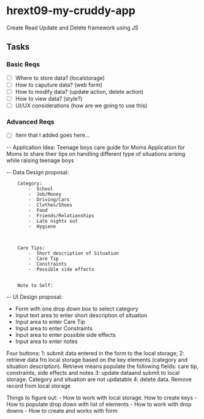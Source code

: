 # hrext09-my-cruddy-app
Create Read Update and Delete framework using JS

 ## Tasks

 ### Basic Reqs
- [ ] Where to store data? (localstorage)
- [ ] How to caputure data? (web form)
- [ ] How to modify data? (update action, delete action)
- [ ] How to view data? (style?)
- [ ] UI/UX considerations (how are we going to use this)

 ### Advanced Reqs
- [ ] Item that I added goes here...

-- Application Idea: Teenage boys care guide for Moms
Application for Moms to share their tips on handling different type of situations arising while raising teenage boys

-- Data Design proposal:

		Category:
			-  School
			-  Job/Money
			-  Driving/Cars
			-  Clothes/Shoes
			-  Food
			-  Friends/Relationships
			-  Late nights out
			-  Hygiene



		Care Tips:
			-  Short description of Situation
			-  Care Tip
			-  Constraints
			-  Possible side effects


		Note to Self:

	
-- UI Design proposal:


- Form with one drop down box to select category
- Input text area to enter short description of situation
- Input area to enter Care Tip
- Input area to enter Constraints
- Input area to enter possible side effects
- Input area to enter notes

Four buttons: 1: submit data entered in the form to the local storage; 
			  2: retrieve data fro local storage based on the key elements (category and situation description).  Retrieve means populate the following fields: care tip, constraints, side effects and notes
			  3: update dataand submit to local storage. Category and situation are not updatable
			  4: delete data. Remove record from local storage


Things to figure out:
		- How to work with local storage. How to create keys
		- How to populate drop down with list of  elements
		- How to work with drop downs
		- How to create and works with form 
